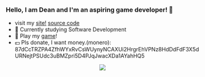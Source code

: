 ### Hello, I am Dean and I'm an aspiring game developer! 👋

- visit my [site!](deanlemans.github.io) [source code](https://github.com/DeanLemans/deanlemans.github.io)
- 🌱 Currently studying Software Development
- 👾 Play my [game](https://deanlemans.itch.io/2d-platformer-godot)!
- 💵 Pls donate, I want money.(monero): 87dCcTRZPA4ZfhWYxRvCsWUynyNCAXUi2HrgrEhVPNz8HdDdFdF3X5dURNejtPSUdc3uBMZpri5D4PJqJwacXDa1AYahHQ5

<div id="header" align="center">
  <img src="https://media.giphy.com/media/enj50kao8gMfu/giphy.gif"/>
</div>
